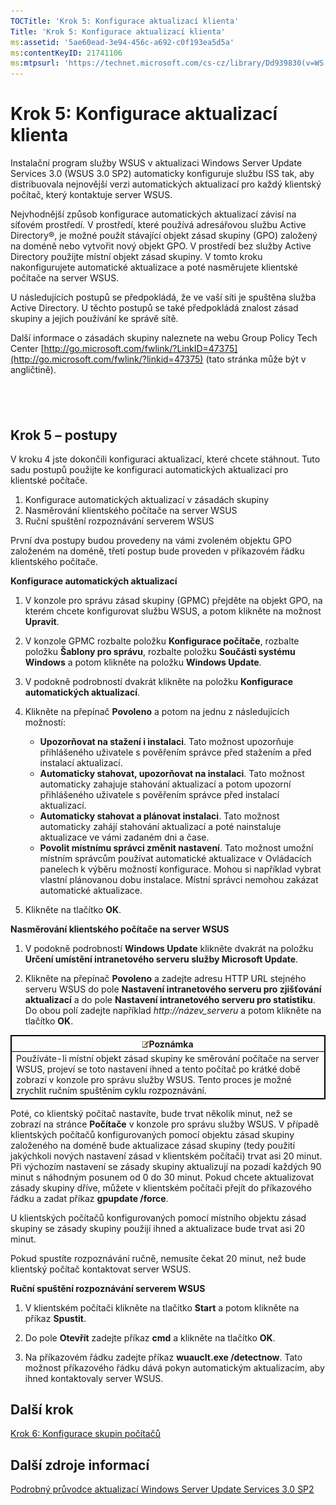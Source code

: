 ```yaml
---
TOCTitle: 'Krok 5: Konfigurace aktualizací klienta'
Title: 'Krok 5: Konfigurace aktualizací klienta'
ms:assetid: '5ae60ead-3e94-456c-a692-c0f193ea5d5a'
ms:contentKeyID: 21741106
ms:mtpsurl: 'https://technet.microsoft.com/cs-cz/library/Dd939830(v=WS.10)'
---
```


Krok 5: Konfigurace aktualizací klienta
=======================================

Instalační program služby WSUS v aktualizaci Windows Server Update Services 3.0 (WSUS 3.0 SP2) automaticky konfiguruje službu ISS tak, aby distribuovala nejnovější verzi automatických aktualizací pro každý klientský počítač, který kontaktuje server WSUS.

Nejvhodnější způsob konfigurace automatických aktualizací závisí na síťovém prostředí. V prostředí, které používá adresářovou službu Active Directory®, je možné použít stávající objekt zásad skupiny (GPO) založený na doméně nebo vytvořit nový objekt GPO. V prostředí bez služby Active Directory použijte místní objekt zásad skupiny. V tomto kroku nakonfigurujete automatické aktualizace a poté nasměrujete klientské počítače na server WSUS.

U následujících postupů se předpokládá, že ve vaší síti je spuštěna služba Active Directory. U těchto postupů se také předpokládá znalost zásad skupiny a jejich používání ke správě sítě.

Další informace o zásadách skupiny naleznete na webu Group Policy Tech Center [http://go.microsoft.com/fwlink/?LinkID=47375](http://go.microsoft.com/fwlink/?linkid=47375) (tato stránka může být v angličtině).

 
-

Krok 5 – postupy
----------------

V kroku 4 jste dokončili konfiguraci aktualizací, které chcete stáhnout. Tuto sadu postupů použijte ke konfiguraci automatických aktualizací pro klientské počítače.

1.  Konfigurace automatických aktualizací v zásadách skupiny
2.  Nasměrování klientského počítače na server WSUS
3.  Ruční spuštění rozpoznávání serverem WSUS

První dva postupy budou provedeny na vámi zvoleném objektu GPO založeném na doméně, třetí postup bude proveden v příkazovém řádku klientského počítače.

**Konfigurace automatických aktualizací**
1.  V konzole pro správu zásad skupiny (GPMC) přejděte na objekt GPO, na kterém chcete konfigurovat službu WSUS, a potom klikněte na možnost **Upravit**.

2.  V konzole GPMC rozbalte položku **Konfigurace počítače**, rozbalte položku **Šablony pro správu**, rozbalte položku **Součásti systému Windows** a potom klikněte na položku **Windows Update**.

3.  V podokně podrobností dvakrát klikněte na položku **Konfigurace automatických aktualizací**.

4.  Klikněte na přepínač **Povoleno** a potom na jednu z následujících možností:

    -   **Upozorňovat na stažení i instalaci**. Tato možnost upozorňuje přihlášeného uživatele s pověřením správce před stažením a před instalací aktualizací.
    -   **Automaticky stahovat, upozorňovat na instalaci**. Tato možnost automaticky zahajuje stahování aktualizací a potom upozorní přihlášeného uživatele s pověřením správce před instalací aktualizací.
    -   **Automaticky stahovat a plánovat instalaci**. Tato možnost automaticky zahájí stahování aktualizací a poté nainstaluje aktualizace ve vámi zadaném dni a čase.
    -   **Povolit místnímu správci změnit nastavení**. Tato možnost umožní místním správcům používat automatické aktualizace v Ovládacích panelech k výběru možností konfigurace. Mohou si například vybrat vlastní plánovanou dobu instalace. Místní správci nemohou zakázat automatické aktualizace.

5.  Klikněte na tlačítko **OK**.

**Nasměrování klientského počítače na server WSUS**
1.  V podokně podrobností **Windows Update** klikněte dvakrát na položku **Určení umístění intranetového serveru služby Microsoft Update**.

2.  Klikněte na přepínač **Povoleno** a zadejte adresu HTTP URL stejného serveru WSUS do pole **Nastavení intranetového serveru pro zjišťování aktualizací** a do pole **Nastavení intranetového serveru pro statistiku**. Do obou polí zadejte například *http://název\_serveru* a potom klikněte na tlačítko **OK**.

 
<table style="border:1px solid black;">
<colgroup>
<col width="100%" />
</colgroup>
<thead>
<tr class="header">
<th style="border:1px solid black;" ><img src="images/Dd939830.note(WS.10).gif" />Poznámka</th>
</tr>
</thead>
<tbody>
<tr class="odd">
<td style="border:1px solid black;">Používáte-li místní objekt zásad skupiny ke směrování počítače na server WSUS, projeví se toto nastavení ihned a tento počítač po krátké době zobrazí v konzole pro správu služby WSUS. Tento proces je možné zrychlit ručním spuštěním cyklu rozpoznávání.
</td>
</tr>
</tbody>
</table>
 

Poté, co klientský počítač nastavíte, bude trvat několik minut, než se zobrazí na stránce **Počítače** v konzole pro správu služby WSUS. V případě klientských počítačů konfigurovaných pomocí objektu zásad skupiny založeného na doméně bude aktualizace zásad skupiny (tedy použití jakýchkoli nových nastavení zásad v klientském počítači) trvat asi 20 minut. Při výchozím nastavení se zásady skupiny aktualizují na pozadí každých 90 minut s náhodným posunem od 0 do 30 minut. Pokud chcete aktualizovat zásady skupiny dříve, můžete v klientském počítači přejít do příkazového řádku a zadat příkaz **gpupdate /force**.

U klientských počítačů konfigurovaných pomocí místního objektu zásad skupiny se zásady skupiny použijí ihned a aktualizace bude trvat asi 20 minut.

Pokud spustíte rozpoznávání ručně, nemusíte čekat 20 minut, než bude klientský počítač kontaktovat server WSUS.

**Ruční spuštění rozpoznávání serverem WSUS**
1.  V klientském počítači klikněte na tlačítko **Start** a potom klikněte na příkaz **Spustit**.

2.  Do pole **Otevřít** zadejte příkaz **cmd** a klikněte na tlačítko **OK**.

3.  Na příkazovém řádku zadejte příkaz **wuauclt.exe /detectnow**. Tato možnost příkazového řádku dává pokyn automatickým aktualizacím, aby ihned kontaktovaly server WSUS.

Další krok
----------

[Krok 6: Konfigurace skupin počítačů](https://technet.microsoft.com/70518732-2179-4e41-9609-7f9999867f41)

Další zdroje informací
----------------------

[Podrobný průvodce aktualizací Windows Server Update Services 3.0 SP2](https://technet.microsoft.com/4b504edc-93b3-45b0-a7e8-d0107f1a4442)
